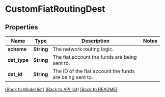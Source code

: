 # CustomFiatRoutingDest

## Properties

Name | Type | Description | Notes
------------ | ------------- | ------------- | -------------
**scheme** | **String** | The network routing logic. | 
**dst_type** | **String** | The fiat account the funds are being sent to. | 
**dst_id** | **String** | The ID of the fiat account the funds are being sent to. | 

[[Back to Model list]](../README.md#documentation-for-models) [[Back to API list]](../README.md#documentation-for-api-endpoints) [[Back to README]](../README.md)


